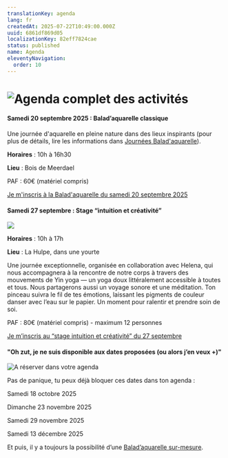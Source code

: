 ```yaml
---
translationKey: agenda
lang: fr
createdAt: 2025-07-22T10:49:00.000Z
uuid: 6861df869d05
localizationKey: 82eff7824cae
status: published
name: Agenda
eleventyNavigation:
  order: 10
---
```

# ![Agenda complet des activités](/_images/Agenda%20complet%20des%20activit%C3%A9s-1.webp)

#### 

#### Samedi 20 septembre 2025 : Balad’aquarelle classique 

Une journée d'aquarelle en pleine nature dans des lieux inspirants (pour plus de détails, lire les informations dans [Journées Balad'aquarelle](https://www.voyage-aquarelle.be/fr/journees-balad-aquarelle/)).

**Horaires** : 10h à 16h30

**Lieu** : Bois de Meerdael

PAF : 60€ (matériel compris) 

[Je m'inscris à la Balad'aquarelle du samedi 20 septembre 2025](https://forms.gle/ChT2LxAHG5gGp3eQ7)

#### Samedi 27 septembre : Stage “intuition et créativité”

![](/_images/Stages%20%C2%AB%20intuition%20et%20cr%C3%A9ativit%C3%A9%20%C2%BB%20%282%29.webp)

**Horaires** : 10h à 17h

**Lieu** : La Hulpe, dans une yourte

Une journée exceptionnelle, organisée en collaboration avec Helena, qui nous accompagnera à la rencontre de notre corps à travers des mouvements de Yin yoga — un yoga doux littéralement accessible à toutes et tous.  Nous partagerons aussi un voyage sonore et une méditation. Ton pinceau suivra le fil de tes émotions, laissant les pigments de couleur danser avec l’eau sur le papier. Un moment pour ralentir et prendre soin de soi. 

PAF : 80€ (matériel compris) - maximum 12 personnes

[Je m’inscris au “stage intuition et créativité” du 27 septembre](https://gmail.us12.list-manage.com/track/click?u=6de54c566893a7e8017dec274&id=7b118c08ef&e=7796bbf9bf)

#### "Oh zut, je ne suis disponible aux dates proposées (ou alors j’en veux +)"

![A réserver dans votre agenda](/_images/Autres%20opportunit%C3%A9s.webp)

Pas de panique, tu peux déjà bloquer ces dates dans ton agenda : 

Samedi 18 octobre 2025

Dimanche 23 novembre 2025

Samedi 29 novembre 2025

Samedi 13 décembre 2025

Et puis, il y a toujours la possibilité d’une [Balad’aquarelle sur-mesure](https://www.voyage-aquarelle.be/fr/stages-et-journees-speciales-ou-sur-mesure/).
